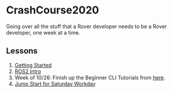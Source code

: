 # CrashCourse2020

Going over all the stuff that a Rover developer needs to be a Rover developer, one week at a time.

## Lessons

1. [Getting Started](https://github.com/NIURoverTeam/CrashCourse2020/blob/master/Getting-started.md)
1. [ROS2 Intro](https://github.com/NIURoverTeam/CrashCourse2020/blob/master/ROS2-Intro.md)
3. Week of 10/26: Finish up the Beginner CLI Tutorials from [here](https://index.ros.org/doc/ros2/Tutorials/).
4. [Jump Start for Saturday Workday](https://github.com/NIURoverTeam/CrashCourse2020/blob/master/Jump-Start.md)
